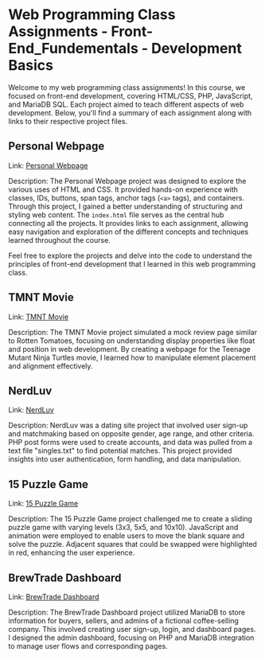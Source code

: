 # Web Programming Class Assignments - Front-End_Fundementals - Development Basics

Welcome to my web programming class assignments! In this course, we focused on front-end development, covering HTML/CSS, PHP, JavaScript, and MariaDB SQL. Each project aimed to teach different aspects of web development. Below, you'll find a summary of each assignment along with links to their respective project files.

## Personal Webpage
Link: [Personal Webpage](./index.html)

Description: The Personal Webpage project was designed to explore the various uses of HTML and CSS. It provided hands-on experience with classes, IDs, buttons, span tags, anchor tags (`<a>` tags), and containers. Through this project, I gained a better understanding of structuring and styling web content. The `index.html` file serves as the central hub connecting all the projects. It provides links to each assignment, allowing easy navigation and exploration of the different concepts and techniques learned throughout the course.

Feel free to explore the projects and delve into the code to understand the principles of front-end development that I learned in this web programming class.

## TMNT Movie
Link: [TMNT Movie](../2/tmnt.html)

Description: The TMNT Movie project simulated a mock review page similar to Rotten Tomatoes, focusing on understanding display properties like float and position in web development. By creating a webpage for the Teenage Mutant Ninja Turtles movie, I learned how to manipulate element placement and alignment effectively.

## NerdLuv
Link: [NerdLuv](../3/index.php)

Description: NerdLuv was a dating site project that involved user sign-up and matchmaking based on opposite gender, age range, and other criteria. PHP post forms were used to create accounts, and data was pulled from a text file "singles.txt" to find potential matches. This project provided insights into user authentication, form handling, and data manipulation.

## 15 Puzzle Game
Link: [15 Puzzle Game](/Projects/2_5/index.html)

Description: The 15 Puzzle Game project challenged me to create a sliding puzzle game with varying levels (3x3, 5x5, and 10x10). JavaScript and animation were employed to enable users to move the blank square and solve the puzzle. Adjacent squares that could be swapped were highlighted in red, enhancing the user experience.

## BrewTrade Dashboard
Link: [BrewTrade Dashboard](/Projects/3/index.html)

Description: The BrewTrade Dashboard project utilized MariaDB to store information for buyers, sellers, and admins of a fictional coffee-selling company. This involved creating user sign-up, login, and dashboard pages. I designed the admin dashboard, focusing on PHP and MariaDB integration to manage user flows and corresponding pages.
